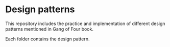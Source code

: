 # Design patterns
This repository includes the practice and implementation of different design patterns
mentioned in Gang of Four book.

Each folder contains the design pattern.